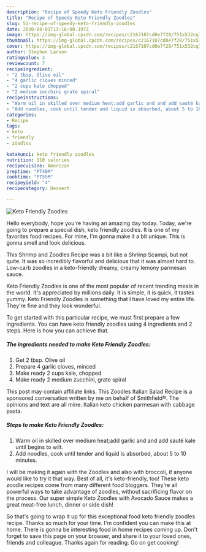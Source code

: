 ```yaml
---
description: "Recipe of Speedy Keto Friendly Zoodles"
title: "Recipe of Speedy Keto Friendly Zoodles"
slug: 51-recipe-of-speedy-keto-friendly-zoodles
date: 2020-08-01T13:16:00.197Z
image: https://img-global.cpcdn.com/recipes/c2167107cd0e7f28/751x532cq70/keto-friendly-zoodles-recipe-main-photo.jpg
thumbnail: https://img-global.cpcdn.com/recipes/c2167107cd0e7f28/751x532cq70/keto-friendly-zoodles-recipe-main-photo.jpg
cover: https://img-global.cpcdn.com/recipes/c2167107cd0e7f28/751x532cq70/keto-friendly-zoodles-recipe-main-photo.jpg
author: Stephen Larson
ratingvalue: 3
reviewcount: 7
recipeingredient:
- "2 tbsp. Olive oil"
- "4 garlic cloves minced"
- "2 cups kale chopped"
- "2 medium zucchini grate spiral"
recipeinstructions:
- "Warm oil in skilled over medium heat;add garlic and and add sauté kale until begins to wilt."
- "Add noodles, cook until tender and liquid is absorbed, about 5 to 10 minutes."
categories:
- Recipe
tags:
- keto
- friendly
- zoodles

katakunci: keto friendly zoodles 
nutrition: 110 calories
recipecuisine: American
preptime: "PT40M"
cooktime: "PT55M"
recipeyield: "4"
recipecategory: Dessert

---
```



![Keto Friendly Zoodles](https://img-global.cpcdn.com/recipes/c2167107cd0e7f28/751x532cq70/keto-friendly-zoodles-recipe-main-photo.jpg)

Hello everybody, hope you're having an amazing day today. Today, we're going to prepare a special dish, keto friendly zoodles. It is one of my favorites food recipes. For mine, I'm gonna make it a bit unique. This is gonna smell and look delicious.

This Shrimp and Zoodles Recipe was a bit like a Shrimp Scampi, but not quite. It was so incredibly flavorful and delicious that it was almost hard to. Low-carb zoodles in a keto-friendly dreamy, creamy lemony parmesan sauce.

Keto Friendly Zoodles is one of the most popular of recent trending meals in the world. It's appreciated by millions daily. It is simple, it is quick, it tastes yummy. Keto Friendly Zoodles is something that I have loved my entire life. They're fine and they look wonderful.


To get started with this particular recipe, we must first prepare a few ingredients. You can have keto friendly zoodles using 4 ingredients and 2 steps. Here is how you can achieve that.

<!--inarticleads1-->

##### The ingredients needed to make Keto Friendly Zoodles:

1. Get 2 tbsp. Olive oil
1. Prepare 4 garlic cloves, minced
1. Make ready 2 cups kale, chopped
1. Make ready 2 medium zucchini, grate spiral


This post may contain affiliate links. This Zoodles Italian Salad Recipe is a sponsored conversation written by me on behalf of Smithfield®. The opinions and text are all mine. Italian keto chicken parmesan with cabbage pasta. 

<!--inarticleads2-->

##### Steps to make Keto Friendly Zoodles:

1. Warm oil in skilled over medium heat;add garlic and and add sauté kale until begins to wilt.
1. Add noodles, cook until tender and liquid is absorbed, about 5 to 10 minutes.


I will be making it again with the Zoodles and also with broccoli, if anyone would like to try it that way. Best of all, it&#39;s keto-friendly, too! These keto zoodle recipes come from many different food bloggers. They&#39;re all powerful ways to take advantage of zoodles, without sacrificing flavor on the process. Our super simple Keto Zoodles with Avocado Sauce makes a great meat-free lunch, dinner or side dish! 

So that's going to wrap it up for this exceptional food keto friendly zoodles recipe. Thanks so much for your time. I'm confident you can make this at home. There is gonna be interesting food in home recipes coming up. Don't forget to save this page on your browser, and share it to your loved ones, friends and colleague. Thanks again for reading. Go on get cooking!
